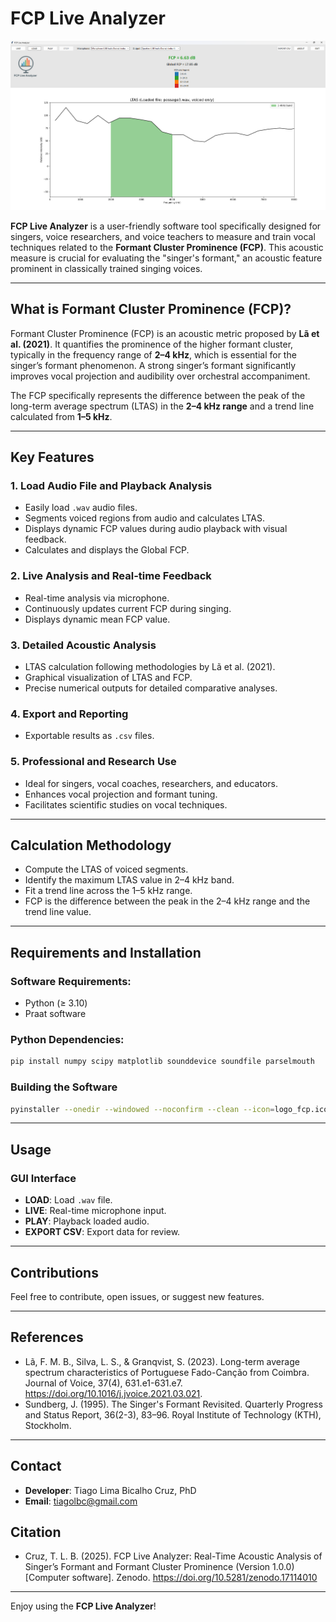 
# FCP Live Analyzer

![FCP Live Analyzer GUI](figures/gui.png)

**FCP Live Analyzer** is a user-friendly software tool specifically designed for singers, voice researchers, and voice teachers to measure and train vocal techniques related to the **Formant Cluster Prominence (FCP)**. This acoustic measure is crucial for evaluating the "singer's formant," an acoustic feature prominent in classically trained singing voices.

---

## What is Formant Cluster Prominence (FCP)?

Formant Cluster Prominence (FCP) is an acoustic metric proposed by **Lã et al. (2021)**. It quantifies the prominence of the higher formant cluster, typically in the frequency range of **2–4 kHz**, which is essential for the singer’s formant phenomenon. A strong singer’s formant significantly improves vocal projection and audibility over orchestral accompaniment.

The FCP specifically represents the difference between the peak of the long-term average spectrum (LTAS) in the **2–4 kHz range** and a trend line calculated from **1–5 kHz**.

---

## Key Features

### 1. Load Audio File and Playback Analysis
- Easily load `.wav` audio files.
- Segments voiced regions from audio and calculates LTAS.
- Displays dynamic FCP values during audio playback with visual feedback.
- Calculates and displays the Global FCP.

### 2. Live Analysis and Real-time Feedback
- Real-time analysis via microphone.
- Continuously updates current FCP during singing.
- Displays dynamic mean FCP value.

### 3. Detailed Acoustic Analysis
- LTAS calculation following methodologies by Lã et al. (2021).
- Graphical visualization of LTAS and FCP.
- Precise numerical outputs for detailed comparative analyses.

### 4. Export and Reporting
- Exportable results as `.csv` files.

### 5. Professional and Research Use
- Ideal for singers, vocal coaches, researchers, and educators.
- Enhances vocal projection and formant tuning.
- Facilitates scientific studies on vocal techniques.

---

## Calculation Methodology

- Compute the LTAS of voiced segments.
- Identify the maximum LTAS value in 2–4 kHz band.
- Fit a trend line across the 1–5 kHz range.
- FCP is the difference between the peak in the 2–4 kHz range and the trend line value.

---

## Requirements and Installation

### Software Requirements:
- Python (≥ 3.10)
- Praat software

### Python Dependencies:
```bash
pip install numpy scipy matplotlib sounddevice soundfile parselmouth
```

### Building the Software
```bash
pyinstaller --onedir --windowed --noconfirm --clean --icon=logo_fcp.ico fcp_live_gui.py
```

---

## Usage

### GUI Interface
- **LOAD**: Load `.wav` file.
- **LIVE**: Real-time microphone input.
- **PLAY**: Playback loaded audio.
- **EXPORT CSV**: Export data for review.

---

## Contributions
Feel free to contribute, open issues, or suggest new features.

---

## References
- Lã, F. M. B., Silva, L. S., & Granqvist, S. (2023). Long-term average spectrum characteristics of Portuguese Fado-Canção from Coimbra. Journal of Voice, 37(4), 631.e1-631.e7. https://doi.org/10.1016/j.jvoice.2021.03.021.
- Sundberg, J. (1995). The Singer's Formant Revisited. Quarterly Progress and Status Report, 36(2-3), 83–96. Royal Institute of Technology (KTH), Stockholm.

---

## Contact
- **Developer**: Tiago Lima Bicalho Cruz, PhD
- **Email**: tiagolbc@gmail.com

## Citation
- Cruz, T. L. B. (2025). FCP Live Analyzer: Real-Time Acoustic Analysis of Singer’s Formant and Formant Cluster Prominence (Version 1.0.0) [Computer software]. Zenodo. https://doi.org/10.5281/zenodo.17114010

---

Enjoy using the **FCP Live Analyzer**!
